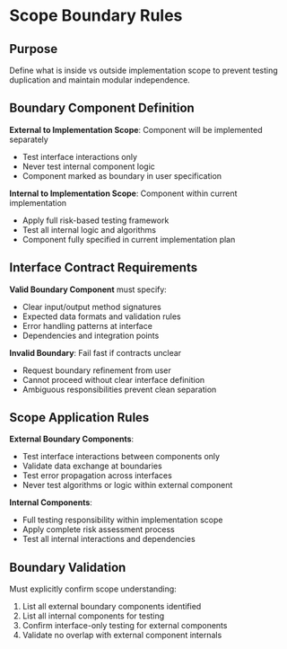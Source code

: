 # Scope Boundary Rules

## Purpose
Define what is inside vs outside implementation scope to prevent testing duplication and maintain modular independence.

## Boundary Component Definition

**External to Implementation Scope**: Component will be implemented separately
- Test interface interactions only
- Never test internal component logic
- Component marked as boundary in user specification

**Internal to Implementation Scope**: Component within current implementation
- Apply full risk-based testing framework
- Test all internal logic and algorithms
- Component fully specified in current implementation plan

## Interface Contract Requirements

**Valid Boundary Component** must specify:
- Clear input/output method signatures
- Expected data formats and validation rules
- Error handling patterns at interface
- Dependencies and integration points

**Invalid Boundary**: Fail fast if contracts unclear
- Request boundary refinement from user
- Cannot proceed without clear interface definition
- Ambiguous responsibilities prevent clean separation

## Scope Application Rules

**External Boundary Components**:
- Test interface interactions between components only
- Validate data exchange at boundaries
- Test error propagation across interfaces
- Never test algorithms or logic within external component

**Internal Components**:
- Full testing responsibility within implementation scope
- Apply complete risk assessment process
- Test all internal interactions and dependencies

## Boundary Validation

Must explicitly confirm scope understanding:
1. List all external boundary components identified
2. List all internal components for testing
3. Confirm interface-only testing for external components
4. Validate no overlap with external component internals
